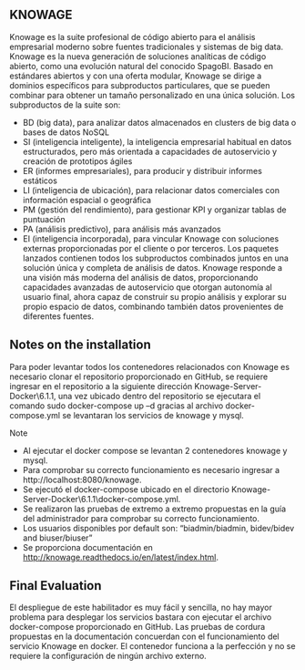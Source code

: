 ## KNOWAGE
Knowage es la suite profesional de código abierto para el análisis empresarial moderno sobre fuentes tradicionales y sistemas de big data. Knowage es la nueva generación de soluciones analíticas de código abierto, como una evolución natural del conocido SpagoBI. Basado en estándares abiertos y con una oferta modular, Knowage se dirige a dominios específicos para subproductos particulares, que se pueden combinar para obtener un tamaño personalizado en una única solución. 
Los subproductos de la suite son:
  -	BD (big data), para analizar datos almacenados en clusters de big data o bases de datos NoSQL
  -	SI (inteligencia inteligente), la inteligencia empresarial habitual en datos estructurados, pero más orientada a capacidades de autoservicio y creación de prototipos ágiles
  -	ER (informes empresariales), para producir y distribuir informes estáticos
  -	LI (inteligencia de ubicación), para relacionar datos comerciales con información espacial o geográfica
  -	PM (gestión del rendimiento), para gestionar KPI y organizar tablas de puntuación
  -	PA (análisis predictivo), para análisis más avanzados
  -	EI (inteligencia incorporada), para vincular Knowage con soluciones externas proporcionadas por el cliente o por terceros.
Los paquetes lanzados contienen todos los subproductos combinados juntos en una solución única y completa de análisis de datos. 
Knowage responde a una visión más moderna del análisis de datos, proporcionando capacidades avanzadas de autoservicio que otorgan autonomía al usuario final, ahora capaz de construir su propio análisis y explorar su propio espacio de datos, combinando también datos provenientes de diferentes fuentes. 

## Notes on the installation
Para poder levantar todos los contenedores relacionados con Knowage es necesario clonar el repositorio proporcionado en GitHub, se requiere ingresar en el repositorio a la siguiente dirección Knowage-Server-Docker\6.1.1, una vez ubicado dentro del repositorio se ejecutara el comando sudo docker-compose up –d gracias al archivo docker-compose.yml se levantaran los servicios de knowage y mysql.

Note
-	Al ejecutar el docker compose se levantan 2 contenedores knowage y mysql.
-	Para comprobar su correcto funcionamiento es necesario ingresar a  http://localhost:8080/knowage.
-	Se ejecutó el docker-compose ubicado en el directorio Knowage-Server-Docker\6.1.1\docker-compose.yml. 
-	Se realizaron las pruebas de extremo a extremo propuestas en la guía del administrador para comprobar su correcto funcionamiento.
-	Los usuarios disponibles por default son:
“biadmin/biadmin, bidev/bidev and biuser/biuser”
-	Se proporciona documentación en http://knowage.readthedocs.io/en/latest/index.html.

## Final Evaluation
El despliegue de este habilitador es muy fácil y sencilla, no hay mayor problema para desplegar los servicios bastara con ejecutar el archivo docker-compose proporcionado en GitHub.
Las pruebas de cordura propuestas en la documentación concuerdan con el funcionamiento del servicio Knowage en docker.
El contenedor funciona a la perfección y no se requiere la configuración de ningún archivo externo.
